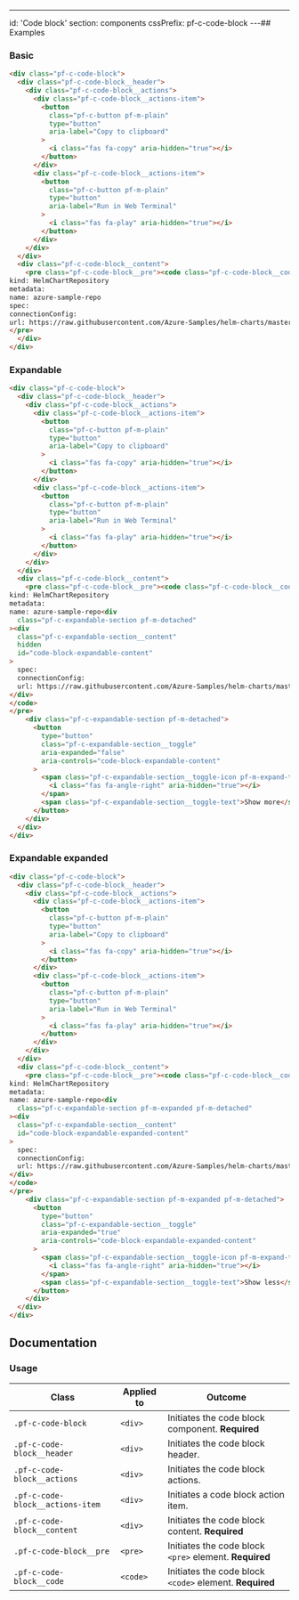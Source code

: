 ---
id: 'Code block'
section: components
cssPrefix: pf-c-code-block
---## Examples

### Basic

```html
<div class="pf-c-code-block">
  <div class="pf-c-code-block__header">
    <div class="pf-c-code-block__actions">
      <div class="pf-c-code-block__actions-item">
        <button
          class="pf-c-button pf-m-plain"
          type="button"
          aria-label="Copy to clipboard"
        >
          <i class="fas fa-copy" aria-hidden="true"></i>
        </button>
      </div>
      <div class="pf-c-code-block__actions-item">
        <button
          class="pf-c-button pf-m-plain"
          type="button"
          aria-label="Run in Web Terminal"
        >
          <i class="fas fa-play" aria-hidden="true"></i>
        </button>
      </div>
    </div>
  </div>
  <div class="pf-c-code-block__content">
    <pre class="pf-c-code-block__pre"><code class="pf-c-code-block__code">apiVersion: helm.openshift.io/v1beta1/
kind: HelmChartRepository
metadata:
name: azure-sample-repo
spec:
connectionConfig:
url: https://raw.githubusercontent.com/Azure-Samples/helm-charts/master/docs</code>
</pre>
  </div>
</div>

```

### Expandable

```html
<div class="pf-c-code-block">
  <div class="pf-c-code-block__header">
    <div class="pf-c-code-block__actions">
      <div class="pf-c-code-block__actions-item">
        <button
          class="pf-c-button pf-m-plain"
          type="button"
          aria-label="Copy to clipboard"
        >
          <i class="fas fa-copy" aria-hidden="true"></i>
        </button>
      </div>
      <div class="pf-c-code-block__actions-item">
        <button
          class="pf-c-button pf-m-plain"
          type="button"
          aria-label="Run in Web Terminal"
        >
          <i class="fas fa-play" aria-hidden="true"></i>
        </button>
      </div>
    </div>
  </div>
  <div class="pf-c-code-block__content">
    <pre class="pf-c-code-block__pre"><code class="pf-c-code-block__code">apiVersion: helm.openshift.io/v1beta1/
kind: HelmChartRepository
metadata:
name: azure-sample-repo<div
  class="pf-c-expandable-section pf-m-detached"
><div
  class="pf-c-expandable-section__content"
  hidden
  id="code-block-expandable-content"
>
  spec:
  connectionConfig:
  url: https://raw.githubusercontent.com/Azure-Samples/helm-charts/master/docs</div>
</div>
</code>
</pre>
    <div class="pf-c-expandable-section pf-m-detached">
      <button
        type="button"
        class="pf-c-expandable-section__toggle"
        aria-expanded="false"
        aria-controls="code-block-expandable-content"
      >
        <span class="pf-c-expandable-section__toggle-icon pf-m-expand-top">
          <i class="fas fa-angle-right" aria-hidden="true"></i>
        </span>
        <span class="pf-c-expandable-section__toggle-text">Show more</span>
      </button>
    </div>
  </div>
</div>

```

### Expandable expanded

```html
<div class="pf-c-code-block">
  <div class="pf-c-code-block__header">
    <div class="pf-c-code-block__actions">
      <div class="pf-c-code-block__actions-item">
        <button
          class="pf-c-button pf-m-plain"
          type="button"
          aria-label="Copy to clipboard"
        >
          <i class="fas fa-copy" aria-hidden="true"></i>
        </button>
      </div>
      <div class="pf-c-code-block__actions-item">
        <button
          class="pf-c-button pf-m-plain"
          type="button"
          aria-label="Run in Web Terminal"
        >
          <i class="fas fa-play" aria-hidden="true"></i>
        </button>
      </div>
    </div>
  </div>
  <div class="pf-c-code-block__content">
    <pre class="pf-c-code-block__pre"><code class="pf-c-code-block__code">apiVersion: helm.openshift.io/v1beta1/
kind: HelmChartRepository
metadata:
name: azure-sample-repo<div
  class="pf-c-expandable-section pf-m-expanded pf-m-detached"
><div
  class="pf-c-expandable-section__content"
  id="code-block-expandable-expanded-content"
>
  spec:
  connectionConfig:
  url: https://raw.githubusercontent.com/Azure-Samples/helm-charts/master/docs</div>
</div>
</code>
</pre>
    <div class="pf-c-expandable-section pf-m-expanded pf-m-detached">
      <button
        type="button"
        class="pf-c-expandable-section__toggle"
        aria-expanded="true"
        aria-controls="code-block-expandable-expanded-content"
      >
        <span class="pf-c-expandable-section__toggle-icon pf-m-expand-top">
          <i class="fas fa-angle-right" aria-hidden="true"></i>
        </span>
        <span class="pf-c-expandable-section__toggle-text">Show less</span>
      </button>
    </div>
  </div>
</div>

```

## Documentation

### Usage

| Class | Applied to | Outcome |
| -- | -- | -- |
| `.pf-c-code-block` | `<div>` | Initiates the code block component. **Required** |
| `.pf-c-code-block__header` | `<div>` | Initiates the code block header. |
| `.pf-c-code-block__actions` | `<div>` | Initiates the code block actions. |
| `.pf-c-code-block__actions-item` | `<div>` | Initiates a code block action item. |
| `.pf-c-code-block__content` | `<div>` | Initiates the code block content. **Required** |
| `.pf-c-code-block__pre` | `<pre>` | Initiates the code block `<pre>` element. **Required** |
| `.pf-c-code-block__code` | `<code>` | Initiates the code block `<code>` element. **Required** |
